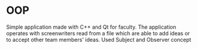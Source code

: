 # OOP
Simple application made with C++ and Qt for faculty. The application operates with screenwriters read from a file which are able to add ideas or to accept other team members' ideas. Used Subject and Observer concept 
